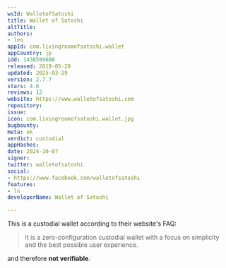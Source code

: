 ```yaml
---
wsId: WalletofSatoshi
title: Wallet of Satoshi
altTitle: 
authors:
- leo
appId: com.livingroomofsatoshi.wallet
appCountry: jp
idd: 1438599608
released: 2019-05-20
updated: 2025-03-29
version: 2.7.7
stars: 4.6
reviews: 12
website: https://www.walletofsatoshi.com
repository: 
issue: 
icon: com.livingroomofsatoshi.wallet.jpg
bugbounty: 
meta: ok
verdict: custodial
appHashes: 
date: 2024-10-07
signer: 
twitter: walletofsatoshi
social:
- https://www.facebook.com/walletofsatoshi
features:
- ln
developerName: Wallet of Satoshi

---
```


This is a custodial wallet according to their website's FAQ:

> It is a zero-configuration custodial wallet with a focus on simplicity and the
  best possible user experience.

and therefore **not verifiable**.
